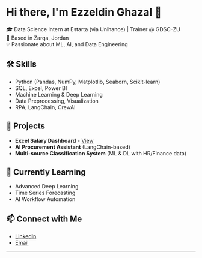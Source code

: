 # Hi there, I'm Ezzeldin Ghazal 👋

🎓 Data Science Intern at Estarta (via Unihance) | Trainer @ GDSC-ZU  
📍 Based in Zarqa, Jordan  
💡 Passionate about ML, AI, and Data Engineering  

## 🛠 Skills
- Python (Pandas, NumPy, Matplotlib, Seaborn, Scikit-learn)
- SQL, Excel, Power BI
- Machine Learning & Deep Learning
- Data Preprocessing, Visualization
- RPA, LangChain, CrewAI

## 🚀 Projects
- **Excel Salary Dashboard** - [View](https://lnkd.in/eQZMyx4w)  
- **AI Procurement Assistant** (LangChain-based)  
- **Multi-source Classification System** (ML & DL with HR/Finance data)

## 🌱 Currently Learning
- Advanced Deep Learning
- Time Series Forecasting
- AI Workflow Automation

## 📫 Connect with Me
- [LinkedIn](https://www.linkedin.com/in/your-link/)
- [Email](mailto:ezzghazal888@gmail.com)

---
